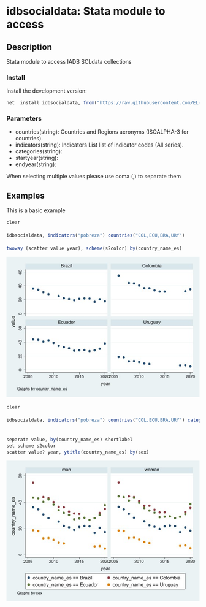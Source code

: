 ﻿# idbsocialdata: Stata module to access 

## Description

Stata module to access IADB SCLdata collections

### Install

Install the development version:


``` r
net  install idbsocialdata, from("https://raw.githubusercontent.com/EL-BID/idbsocialdata/main") replace
```


### Parameters

- countries(string): Countries and Regions acronyms (ISOALPHA-3 for countries). 
- indicators(string): Indicators List list of indicator codes (All series).
- categories(string):
- startyear(string):
- endyear(string):

When selecting multiple values please use coma (,) to separate them

## Examples

This is a basic example

``` r
clear

idbsocialdata, indicators("pobreza") countries("COL,ECU,BRA,URY")

twoway (scatter value year), scheme(s2color) by(country_name_es)
```

![e_g](src/img/plot_egA.jpg)


``` r
clear

idbsocialdata, indicators("pobreza") countries("COL,ECU,BRA,URY") categories("sex")


separate value, by(country_name_es) shortlabel
set scheme s2color
scatter value? year, ytitle(country_name_es) by(sex)

```

![e_g](src/img/plot_egB.jpg)
